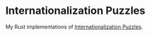 # Internationali­zation Puzzles

My Rust implementations of [Internationali­zation Puzzles](https://i18n-puzzles.com).

